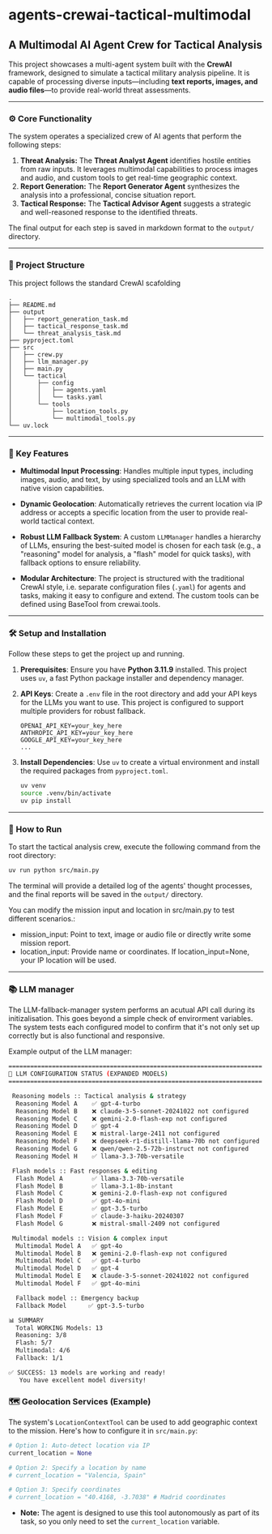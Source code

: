 # agents-crewai-tactical-multimodal

## A Multimodal AI Agent Crew for Tactical Analysis

This project showcases a multi-agent system built with the **CrewAI** framework, designed to simulate a tactical military analysis pipeline. It is capable of processing diverse inputs—including **text reports, images, and audio files**—to provide real-world threat assessments.

-----

### ⚙️ Core Functionality

The system operates a specialized crew of AI agents that perform the following steps:

1.  **Threat Analysis:** The **Threat Analyst Agent** identifies hostile entities from raw inputs. It leverages multimodal capabilities to process images and audio, and custom tools to get real-time geographic context.
2.  **Report Generation:** The **Report Generator Agent** synthesizes the analysis into a professional, concise situation report.
3.  **Tactical Response:** The **Tactical Advisor Agent** suggests a strategic and well-reasoned response to the identified threats.

The final output for each step is saved in markdown format to the `output/` directory.

-----
### 📁 Project Structure
This project follows the standard CrewAI scafolding

```
.
├── README.md
├── output
│   ├── report_generation_task.md
│   ├── tactical_response_task.md
│   └── threat_analysis_task.md
├── pyproject.toml
├── src
│   ├── crew.py
│   ├── llm_manager.py
│   ├── main.py
│   └── tactical
│       ├── config
│       │   ├── agents.yaml
│       │   └── tasks.yaml
│       └── tools
│           ├── location_tools.py
│           └── multimodal_tools.py
└── uv.lock
```
-----

### 🚀 Key Features

  * **Multimodal Input Processing**: Handles multiple input types, including images, audio, and text, by using specialized tools and an LLM with native vision capabilities.

  * **Dynamic Geolocation**: Automatically retrieves the current location via IP address or accepts a specific location from the user to provide real-world tactical context. 

  * **Robust LLM Fallback System**: A custom `LLMManager` handles a hierarchy of LLMs, ensuring the best-suited model is chosen for each task (e.g., a "reasoning" model for analysis, a "flash" model for quick tasks), with fallback options to ensure reliability.

  * **Modular Architecture**: The project is structured with the traditional CrewAI style, i.e. separate configuration files (`.yaml`) for agents and tasks, making it easy to configure and extend. The custom tools can be defined using BaseTool from crewai.tools.

-----

### 🛠️ Setup and Installation

Follow these steps to get the project up and running.

1.  **Prerequisites**: Ensure you have **Python 3.11.9** installed. This project uses `uv`, a fast Python package installer and dependency manager.

2.  **API Keys**: Create a `.env` file in the root directory and add your API keys for the LLMs you want to use. This project is configured to support multiple providers for robust fallback.

    ```
    OPENAI_API_KEY=your_key_here
    ANTHROPIC_API_KEY=your_key_here
    GOOGLE_API_KEY=your_key_here
    ...
    ```

3.  **Install Dependencies**: Use `uv` to create a virtual environment and install the required packages from `pyproject.toml`.

    ```bash
    uv venv
    source .venv/bin/activate
    uv pip install
    ```

-----

### 🏃 How to Run

To start the tactical analysis crew, execute the following command from the root directory:

```bash
uv run python src/main.py
```

The terminal will provide a detailed log of the agents' thought processes, and the final reports will be saved in the `output/` directory.

You can modify the mission input and location in src/main.py to test different scenarios.:
 - mission_input: Point to text, image or audio file or directly write some mission report.
 - location_input: Provide name or coordinates. If location_input=None, your IP location will be used.

-----

### 📚 LLM manager
The LLM-fallback-manager system performs an acutual API call during its initizalisation. This goes beyond a simple check of envirorment variables.
The system tests each configured model to confirm that it's not only set up correctly but is also functional and responsive.

Example output of the LLM manager:

```bash
======================================================================
🤖 LLM CONFIGURATION STATUS (EXPANDED MODELS)
======================================================================

 Reasoning models :: Tactical analysis & strategy
  Reasoning Model A    ✅ gpt-4-turbo
  Reasoning Model B    ❌ claude-3-5-sonnet-20241022 not configured
  Reasoning Model C    ❌ gemini-2.0-flash-exp not configured
  Reasoning Model D    ✅ gpt-4
  Reasoning Model E    ❌ mistral-large-2411 not configured
  Reasoning Model F    ❌ deepseek-r1-distill-llama-70b not configured
  Reasoning Model G    ❌ qwen/qwen-2.5-72b-instruct not configured
  Reasoning Model H    ✅ llama-3.3-70b-versatile

 Flash models :: Fast responses & editing
  Flash Model A        ✅ llama-3.3-70b-versatile
  Flash Model B        ✅ llama-3.1-8b-instant
  Flash Model C        ❌ gemini-2.0-flash-exp not configured
  Flash Model D        ✅ gpt-4o-mini
  Flash Model E        ✅ gpt-3.5-turbo
  Flash Model F        ✅ claude-3-haiku-20240307
  Flash Model G        ❌ mistral-small-2409 not configured

 Multimodal models :: Vision & complex input
  Multimodal Model A   ✅ gpt-4o
  Multimodal Model B   ❌ gemini-2.0-flash-exp not configured
  Multimodal Model C   ✅ gpt-4-turbo
  Multimodal Model D   ✅ gpt-4
  Multimodal Model E   ❌ claude-3-5-sonnet-20241022 not configured
  Multimodal Model F   ✅ gpt-4o-mini

  Fallback model :: Emergency backup
  Fallback Model      ✅ gpt-3.5-turbo

📊 SUMMARY
  Total WORKING Models: 13
  Reasoning: 3/8
  Flash: 5/7
  Multimodal: 4/6
  Fallback: 1/1

✅ SUCCESS: 13 models are working and ready!
   You have excellent model diversity!
```
### 🗺️ Geolocation Services (Example)

The system's `LocationContextTool` can be used to add geographic context to the mission. Here's how to configure it in `src/main.py`:

```python
# Option 1: Auto-detect location via IP
current_location = None

# Option 2: Specify a location by name
# current_location = "Valencia, Spain"

# Option 3: Specify coordinates
# current_location = "40.4168, -3.7038" # Madrid coordinates
```

  * **Note:** The agent is designed to use this tool autonomously as part of its task, so you only need to set the `current_location` variable.